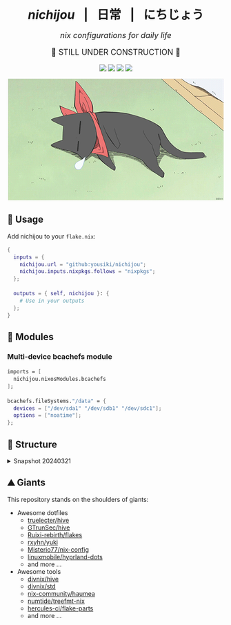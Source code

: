 <!-- nichijou: nix configurations for daily life -->

<h1 align="center"><i>nichijou</i> &ensp;|&ensp; 日常 &ensp;|&ensp; にちじょう </h1>
<p align="center" style="font-size:large;"><i>nix configurations for daily life</i></p>

<p align="center" style="font-size:large;">
🚧 STILL UNDER CONSTRUCTION 🚧
</p>

<p align="center">
<!-- nixos-unstable -->
<a href="https://github.com/nixos/nixpkgs"><img src="https://img.shields.io/badge/NixOS-unstable-informational.svg?style=flat&logo=nixos&logoColor=CAD3F5&colorA=24273A&colorB=8AADF4"></a>
<!-- build -->
<a href="https://github.com/YOUSIKI/nichijou/actions/workflows/build-devshell.yaml"><img src="https://github.com/YOUSIKI/nichijou/actions/workflows/build-devshell.yaml/badge.svg"></a>
<a href="https://github.com/YOUSIKI/nichijou/actions/workflows/build-hakase.yaml"><img src="https://github.com/YOUSIKI/nichijou/actions/workflows/build-hakase.yaml/badge.svg"></a>
<!-- flakehub -->
<a href="https://flakehub.com/flake/YOUSIKI/nichijou"><img src="https://img.shields.io/endpoint?url=https://flakehub.com/f/YOUSIKI/nichijou/badge"></a>
</p>

<p align="center">
  <a href="https://nichijou.fandom.com/wiki/Sakamoto"><img src="static/images/sakamoto.gif" width="500px" alt="Sakamoto"/></a>
</p>

## 🧭 Usage

Add nichijou to your `flake.nix`:

```nix
{
  inputs = {
    nichijou.url = "github:yousiki/nichijou";
    nichijou.inputs.nixpkgs.follows = "nixpkgs";
  };

  outputs = { self, nichijou }: {
    # Use in your outputs
  };
}
```

## 💾 Modules

### Multi-device bcachefs module

```nix
imports = [
  nichijou.nixosModules.bcachefs
];

bcachefs.fileSystems."/data" = {
  devices = ["/dev/sda1" "/dev/sdb1" "/dev/sdc1"];
  options = ["noatime"];
};
```

## 🧱 Structure

<details>

<summary>Snapshot 20240321</summary>

```text
 nichijou
├──  cells
│  ├──  common
│  │  ├──  commonProfiles.nix
│  │  ├──  configs.nix
│  │  ├──  devshells.nix
│  │  ├──  lib.nix
│  │  └──  profiles
│  │     └──  core.nix
│  ├── 󱂵 home
│  │  ├──  homeProfiles.nix
│  │  └──  profiles
│  │     ├──  base.nix
│  │     ├──  catppuccin.nix
│  │     ├──  core.nix
│  │     ├──  languages.nix
│  │     ├──  shell.nix
│  │     └──  ssh.nix
│  └──  nixos
│     ├──  hosts
│     │  └──  hakase
│     │     ├──  configuration.nix
│     │     ├──  default.nix
│     │     └──  hardware-configuration.nix
│     ├──  modules
│     │  └──  bcachefs.nix
│     ├──  nixosConfigurations.nix
│     ├──  nixosModules.nix
│     ├──  nixosProfiles.nix
│     └──  profiles
│        ├──  core.nix
│        ├──  desktop.nix
│        ├──  nvidia.nix
│        └──  server.nix
├──  flake.lock
├──  flake.nix
├──  garnix.yaml
├──  LICENSE
├──  nvfetcher
│  ├──  generated.json
│  └──  generated.nix
├──  nvfetcher.toml
└──  README.md
```

</details>

## ⛰️ Giants

This repository stands on the shoulders of giants:

- Awesome dotfiles
  - [truelecter/hive](https://github.com/truelecter/hive)
  - [GTrunSec/hive](https://github.com/GTrunSec/hive)
  - [Ruixi-rebirth/flakes](https://github.com/Ruixi-rebirth/flakes)
  - [rxyhn/yuki](https://github.com/rxyhn/yuki)
  - [Misterio77/nix-config](https://github.com/Misterio77/nix-config)
  - [linuxmobile/hyprland-dots](https://github.com/linuxmobile/hyprland-dots)
  - and more ...
- Awesome tools
  - [divnix/hive](https://github.com/divnix/hive)
  - [divnix/std](https://github.com/divnix/std)
  - [nix-community/haumea](https://github.com/nix-community/haumea)
  - [numtide/treefmt-nix](https://github.com/numtide/treefmt-nix)
  - [hercules-ci/flake-parts](https://github.com/hercules-ci/flake-parts)
  - and more ...
